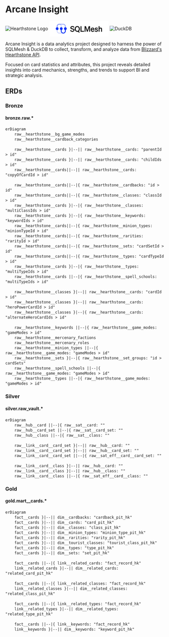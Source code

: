 # Arcane Insight
<img src="https://blz-contentstack-images.akamaized.net/v3/assets/bltc965041283bac56c/bltce748775e32f8c04/5f0769f35d2ae808119fb2dd/homepage_logo.png" height="50" alt="Hearthstone Logo" style="vertical-align: middle"> <img src="https://github.com/TobikoData/sqlmesh/blob/main/docs/readme/sqlmesh.png?raw=true" height="50" alt="SQLmesh" style="vertical-align: middle"> <img src="https://duckdb.org/images/logo-dl/DuckDB_Logo-horizontal.svg" height="50" alt="DuckDB" style="vertical-align: middle">

Arcane Insight is a data analytics project designed to harness the power of SQLMesh & DuckDB to collect, transform, and analyze data from [Blizzard's Hearthstone API](https://develop.battle.net/documentation/hearthstone).

Focused on card statistics and attributes, this project reveals detailed insights into card mechanics, strengths, and trends to support BI and strategic analysis.

## ERDs
### Bronze
#### bronze.raw.*
```mermaid
erDiagram
    raw__hearthstone__bg_game_modes
    raw__hearthstone__cardback_categories
    
    raw__hearthstone__cards }|--|| raw__hearthstone__cards: "parentId > id"
    raw__hearthstone__cards }|--|| raw__hearthstone__cards: "childIds > id"
    raw__hearthstone__cards||--|| raw__hearthstone__cards: "copyOfCardId > id"
    
    raw__hearthstone__cards||--|{ raw__hearthstone__cardbacks: "id > id"
    raw__hearthstone__cards||--|{ raw__hearthstone__classes: "classId > id"
    raw__hearthstone__cards }|--|{ raw__hearthstone__classes: "multiClassIds > id"
    raw__hearthstone__cards }|--|{ raw__hearthstone__keywords: "keywordIds > id"
    raw__hearthstone__cards||--|{ raw__hearthstone__minion_types: "minionTypeId > id"
    raw__hearthstone__cards||--|{ raw__hearthstone__rarities: "rarityId > id"
    raw__hearthstone__cards||--|{ raw__hearthstone__sets: "cardSetId > id"
    raw__hearthstone__cards||--|{ raw__hearthstone__types: "cardTypeId > id"
    raw__hearthstone__cards }|--|{ raw__hearthstone__types: "multiTypeIds > id"
    raw__hearthstone__cards ||--|{ raw__hearthstone__spell_schools: "multiTypeIds > id"
    
    raw__hearthstone__classes }|--|| raw__hearthstone__cards: "cardId > id"
    raw__hearthstone__classes }|--|| raw__hearthstone__cards: "heroPowerCardId > id"
    raw__hearthstone__classes }|--|{ raw__hearthstone__cards: "alternateHeroCardIds > id"
    
    raw__hearthstone__keywords ||--|{ raw__hearthstone__game_modes: "gameModes > id"
    raw__hearthstone__mercenary_factions
    raw__hearthstone__mercenary_roles
    raw__hearthstone__minion_types ||--|{ raw__hearthstone__game_modes: "gameModes > id"
    raw__hearthstone__sets }|--|{ raw__hearthstone__set_groups: "id > cardSets"
    raw__hearthstone__spell_schools ||--|{ raw__hearthstone__game_modes: "gameModes > id"
    raw__hearthstone__types ||--|{ raw__hearthstone__game_modes: "gameModes > id"
```

### Silver
#### silver.raw_vault.*
```mermaid
erDiagram
    raw__hub__card ||--|{ raw__sat__card: ""
    raw__hub__card_set ||--|{ raw__sat__card_set: ""
    raw__hub__class ||--|{ raw__sat__class: ""
    
    raw__link__card__card_set }|--|| raw__hub__card: ""
    raw__link__card__card_set }|--|| raw__hub__card_set: ""
    raw__link__card__card_set ||--|{ raw__sat_eff__card__card_set: ""
    
    raw__link__card__class }|--|| raw__hub__card: ""
    raw__link__card__class }|--|| raw__hub__class: ""
    raw__link__card__class ||--|{ raw__sat_eff__card__class: ""
```

### Gold
#### gold.mart__cards.*
```mermaid
erDiagram
    fact__cards }|--|| dim__cardbacks: "cardback_pit_hk"
    fact__cards }|--|| dim__cards: "card_pit_hk"
    fact__cards }|--|| dim__classes: "class_pit_hk"
    fact__cards }|--|| dim__minion_types: "minion_type_pit_hk"
    fact__cards }|--|| dim__rarities: "rarity_pit_hk"
    fact__cards }|--|| dim__tourist_classes: "tourist_class_pit_hk"
    fact__cards }|--|| dim__types: "type_pit_hk"
    fact__cards }|--|| dim__sets: "set_pit_hk"
    
    fact__cards ||--|{ link__related_cards: "fact_record_hk"
    link__related_cards }|--|| dim__related_cards: "related_card_pit_hk"
    
    fact__cards ||--|{ link__related_classes: "fact_record_hk"
    link__related_classes }|--|| dim__related_classes: "related_class_pit_hk"
    
    fact__cards ||--|{ link__related_types: "fact_record_hk"
    link__related_types }|--|| dim__related_types: "related_type_pit_hk"
    
    fact__cards ||--|{ link__keywords: "fact_record_hk"
    link__keywords }|--|| dim__keywords: "keyword_pit_hk"
```